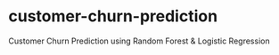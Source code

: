 # customer-churn-prediction
Customer Churn Prediction using Random Forest &amp; Logistic Regression
